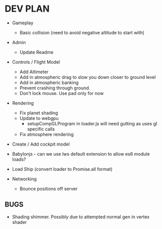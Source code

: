 # DEV PLAN

* Gameplay
  * Basic collision (need to avoid negative altitude to start with)

* Admin
  * Update Readme
* Controls / Flight Model
  * Add Altimeter
  * Add in atmospheric drag to slow you down closer to ground level
  * Add in atmospheric banking
  * Prevent crashing through ground.
  * Don't lock mouse. Use pad only for now
* Rendering
  * Fix planet shading
  * Update to webgpu
    * setupCompGLProgram in loader.js will need gutting as uses gl specific calls
  * Fix atmosphere rendering
* Create / Add cockpit model
* Babylonjs - can we use lws default extension to allow es6 module loads? 
* Load Ship (convert loader to Promise.all format)
* Networking
  * Bounce positions off server

## BUGS
* Shading shimmer. Possibly due to attempted normal gen in vertex shader
